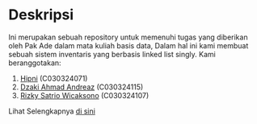 # Deskripsi
Ini merupakan sebuah repository untuk memenuhi tugas yang diberikan oleh Pak Ade dalam mata kuliah basis data, Dalam hal ini kami membuat sebuah sistem inventaris yang berbasis linked list singly. Kami beranggotakan:

1. [Hipni](https://github.com/Haippp) (C030324071)
2. [Dzaki Ahmad Andreaz](https://github.com/Yellowdudee) (C030324115)
3. [Rizky Satrio Wicaksono](https://github.com/orennn12) (C030324107)

Lihat Selengkapnya [di sini](https://github.com/Haippp)